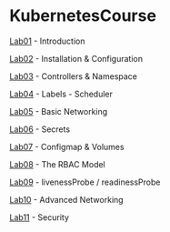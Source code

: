 # KubernetesCourse


[Lab01](lab01/lab01.md) - Introduction

[Lab02](lab02/lab02.md) - Installation & Configuration

[Lab03](lab03/lab03.md) - Controllers & Namespace

[Lab04](lab04/lab04.md) - Labels - Scheduler

[Lab05](lab05/lab05.md) - Basic Networking

[Lab06](lab06/lab06.md) - Secrets

[Lab07](lab07/lab07.md) - Configmap & Volumes

[Lab08](lab08/lab08.md) - The RBAC Model

[Lab09](lab09/lab09.md) - livenessProbe / readinessProbe

[Lab10](lab10/lab10.md) - Advanced Networking

[Lab11](lab11/lab11.md) - Security
